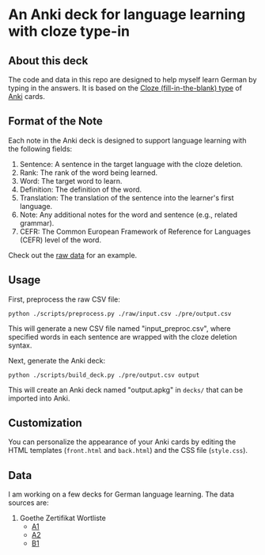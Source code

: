 # An Anki deck for language learning with cloze type-in 

## About this deck

The code and data in this repo are designed to help myself learn German by typing in the answers. It is based on the [Cloze (fill-in-the-blank) type](https://apps.ankiweb.net/docs/manual.html#cloze-deletion) of [Anki](https://apps.ankiweb.net/) cards.

## Format of the Note

Each note in the Anki deck is designed to support language learning with the following fields:

1. Sentence: A sentence in the target language with the cloze deletion.
2. Rank: The rank of the word being learned.
3. Word: The target word to learn.
4. Definition: The definition of the word.
5. Translation: The translation of the sentence into the learner's first language.
6. Note: Any additional notes for the word and sentence (e.g., related grammar).
7. CEFR: The Common European Framework of Reference for Languages (CEFR) level of the word.

Check out the [raw data](./raw/german_10000_reverse.csv) for an example.

## Usage

First, preprocess the raw CSV file:

```shell
python ./scripts/preprocess.py ./raw/input.csv ./pre/output.csv
```

This will generate a new CSV file named "input_preproc.csv", where specified words in each sentence are wrapped with the cloze deletion syntax.

Next, generate the Anki deck:

```shell
python ./scripts/build_deck.py ./pre/output.csv output 
```

This will create an Anki deck named "output.apkg" in `decks/` that can be imported into Anki.

## Customization

You can personalize the appearance of your Anki cards by editing the HTML templates (`front.html` and `back.html`) and the CSS file (`style.css`).

## Data

I am working on a few decks for German language learning. The data sources are: 

1. Goethe Zertifikat Wortliste 
    - [A1](https://www.goethe.de/pro/relaunch/prf/de/A1_SD1_Wortliste_02.pdf)
    - [A2](https://www.goethe.de/pro/relaunch/prf/en/Goethe-Zertifikat_A2_Wortliste.pdf) 
    - [B1](https://www.goethe.de/pro/relaunch/prf/en/Goethe-Zertifikat_B1_Wortliste.pdf)
